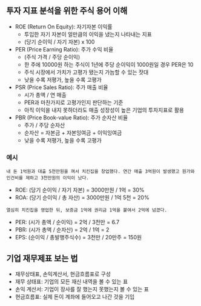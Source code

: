 ## 투자 지표 분석을 위한 주식 용어 이해
- ROE (Return On Equity): 자기자본 이익률
    - 투입한 자기 자본이 얼만큼의 이익을 냈는지 나타내는 지표
    - (당기 순이익 / 자기 자본) x 100
- PER (Price Earning Ratio): 주가 수익 비율
    - (주식 가격 / 주당 순이익)
    - 한 주에 10000원 하는 주식이 1년에 주당 순이익이 1000원일 경우 PER은 10
    - 주식 시장에서 가치가 고평가 됐는지 가늠할 수 있는 잣대
    - 낮을 수록 저평가, 높을 수록 고평가
- PSR (Price Sales Ratio): 주가 매출 비율
    - 시가 총액 / 연 매출
    - PER과 마찬가지로 고평가인지 판단하는 기준
    - 아직 이익을 내지 못하더라도 매출 성장성이 높은 기업의 투자지표로 활용
- PBR (Price Book-value Ratio): 주가 순자산 비율
    - 주가 / 주당 순자산
    - 순자산 = 자본금 + 자본잉여금 + 이익잉여금
    - 낮을 수록 저평가, 높을 수록 고평가

### 예시
~~~
내 돈 1억원과 대출 5천만원을 껴서 치킨집을 창업했다. 연간 매출 3억원이 발생했고 원가와 인건비를 제하고 3천만원의 이익이 났다.
~~~
- ROE: (당기 순이익 / 자기 자본) = 3000만원 / 1억 = 30%
- ROA: (당기 순이익 / 총 자산) = 3000만원 / 1억 5천 = 20%

~~~
열심히 치킨집을 영업한 뒤, 보증금 1억에 권리금 1억을 붙여서 2억에 넘겼다.
~~~
- PER: (시가 총액 / 순이익) = 2억 / 3천만 = 6.7
- PBR: (시가 총액 / 순자산) = 2억 / 1억 = 2
- EPS: (순이익 / 총발행주식수) = 3천만 / 20만주 = 150원

## 기업 재무제표 보는 법
- 재무상태표, 손익계산서, 현금흐름표로 구성
- 재무 상태표: 기업의 모든 재신 내역을 볼 수 있는 표
- 손익 계산서: 기업이 장사를 잘 했는지 못했는지 볼 수 있는 표
- 현금흐름표: 실제 돈이 계좌에 들어오고 나간 것을 기입
